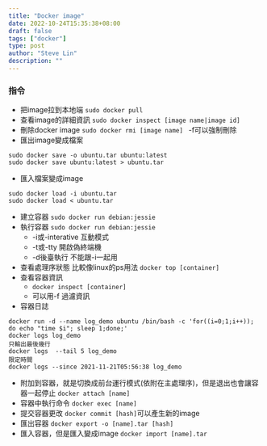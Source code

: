 ```yaml
---
title: "Docker image"
date: 2022-10-24T15:35:38+08:00
draft: false
tags: ["docker"]
type: post
author: "Steve Lin"
description: ""
---
```


### 指令

- 把image拉到本地端
`sudo docker pull`
- 查看image的詳細資訊
`sudo docker inspect [image name|image id]`
- 刪除docker image
`sudo docker rmi [image name] ` -f可以強制刪除
- 匯出image變成檔案
```
sudo docker save -o ubuntu.tar ubuntu:latest
sudo docker save ubuntu:latest > ubuntu.tar
```
- 匯入檔案變成image
```
sudo docker load -i ubuntu.tar
sudo docker load < ubuntu.tar
```
- 建立容器
`sudo docker run debian:jessie`
- 執行容器
`sudo docker run debian:jessie`
    - -i或-interative 互動模式
    - -t或-tty 開啟偽終端機
    - -d後臺執行 不能跟-i一起用
- 查看處理序狀態 比較像linux的ps用法
`docker top [container]`
- 查看容器資訊
    - `docker inspect [container]`
    - 可以用-f 過濾資訊
- 容器日誌
```docker logs [name]
docker run -d --name log_demo ubuntu /bin/bash -c 'for((i=0;1;i++)); do echo "time $i"; sleep 1;done;'
docker logs log_demo
只輸出最後幾行
docker logs  --tail 5 log_demo
限定時間
docker logs --since 2021-11-21T05:56:38 log_demo
```
- 附加到容器，就是切換成前台運行模式(依附在主處理序)，但是退出也會讓容器一起停止
`docker attach [name]`
- 容器中執行命令
`docker exec [name] `
- 提交容器更改
`docker commit [hash]`可以產生新的image
- 匯出容器
`docker export -o [name].tar [hash]`
- 匯入容器，但是匯入變成image
`docker import [name].tar`